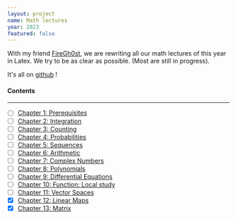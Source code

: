 ```yaml
---
layout: project
name: Math lectures
year: 2023
featured: false
---
```


With my friend [FireGh0st](https://github.com/FireGh0st), we are rewriting all our math lectures of this year in Latex. We try to be as clear as possible. (Most are still in progress).

It's all on [github](https://github.com/FireGh0st/CM/) !

#### Contents

---

- [ ] [Chapter 1: Prerequisites](https://github.com/FireGh0st/CM/)
- [ ] [Chapter 2: Integration](https://github.com/FireGh0st/CM/)
- [ ] [Chapter 3: Counting](https://github.com/FireGh0st/CM/)
- [ ] [Chapter 4: Probabilities](https://github.com/FireGh0st/CM/)
- [ ] [Chapter 5: Sequences](https://github.com/FireGh0st/CM/)
- [ ] [Chapter 6: Arithmetic](https://github.com/FireGh0st/CM/)
- [ ] [Chapter 7: Complex Numbers](https://github.com/FireGh0st/CM/)
- [ ] [Chapter 8: Polynomials](https://github.com/FireGh0st/CM/)
- [ ] [Chapter 9: Differential Equations](https://github.com/FireGh0st/CM/)
- [ ] [Chapter 10: Function: Local study](https://github.com/FireGh0st/CM/blob/main/Math/Function%20local%20study.pdf)
- [ ] [Chapter 11: Vector Spaces](https://github.com/FireGh0st/CM/blob/main/Math/Vector%20Spaces.pdf)
- [x] [Chapter 12: Linear Maps](https://github.com/FireGh0st/CM/blob/main/Math/Linear%20Maps.pdf)
- [x] [Chapter 13: Matrix](https://github.com/FireGh0st/CM/blob/main/Math/Matrix.pdf)
